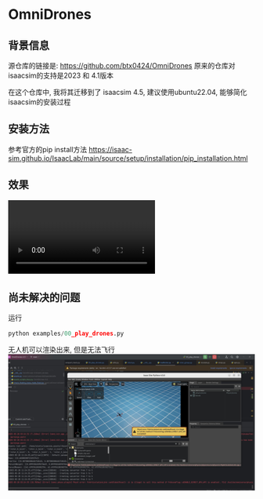 # OmniDrones

## 背景信息
源仓库的链接是: https://github.com/btx0424/OmniDrones
原来的仓库对isaacsim的支持是2023 和 4.1版本

在这个仓库中, 我将其迁移到了 isaacsim 4.5, 建议使用ubuntu22.04, 能够简化isaacsim的安装过程

## 安装方法
参考官方的pip install方法 https://isaac-sim.github.io/IsaacLab/main/source/setup/installation/pip_installation.html

## 效果
![train](docs/source/_static/bug/train.mp4)

## 尚未解决的问题
运行 
```python
python examples/00_play_drones.py
```
无人机可以渲染出来, 但是无法飞行
![无人机无法飞行](docs/source/_static/bug/bug1.jpg)
